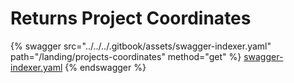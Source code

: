 # Returns Project Coordinates

{% swagger src="../../../.gitbook/assets/swagger-indexer.yaml" path="/landing/projects-coordinates" method="get" %}
[swagger-indexer.yaml](../../../.gitbook/assets/swagger-indexer.yaml)
{% endswagger %}
